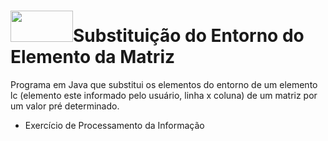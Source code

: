# <img src="https://cdn.jsdelivr.net/gh/devicons/devicon/icons/java/java-original-wordmark.svg"  width="100" height="50"/>Substituição do Entorno do Elemento da Matriz
Programa em Java que substitui os elementos do entorno de um elemento lc (elemento este informado pelo usuário, linha x coluna) de um matriz por um valor pré determinado.
 - Exercício de Processamento da Informação
